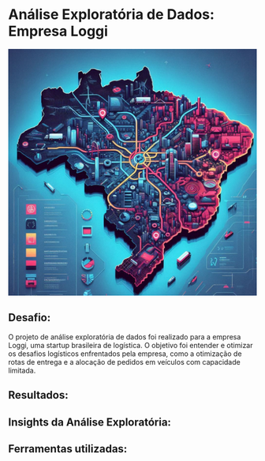 <!DOCTYPE html>
<html>

 <link rel="stylesheet" href="styles.css">
<body>
    <h1>Análise Exploratória de Dados: Empresa Loggi</h1>
    <img src="images/project1_1.jpeg" alt="Uma bela paisagem" width="900" height="500" title="Clique para ampliar">
    <h2>Desafio:</h2>
    <p>O projeto de análise exploratória de dados foi realizado para a empresa Loggi, uma startup brasileira de logística. O objetivo foi entender e otimizar os desafios logísticos enfrentados pela empresa, como a otimização de rotas de entrega e a alocação de pedidos em veículos com capacidade limitada.</p>
<h2>Resultados:</h2>
 
<h2>Insights da Análise Exploratória:</h2>

<h2>Ferramentas utilizadas:</h2>
</body>
</html>
